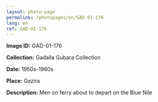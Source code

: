 ```yaml
---
layout: photo-page
permalink: /photopages/en/GAD-01-176
lang: en
ref: GAD-01-176
---
```


**Image ID:** GAD-01-176

**Collection:** Gadalla Gubara Collection

**Date:** 1950s-1960s

**Place:** Gezira

**Description:** Men on ferry about to depart on the Blue Nile
